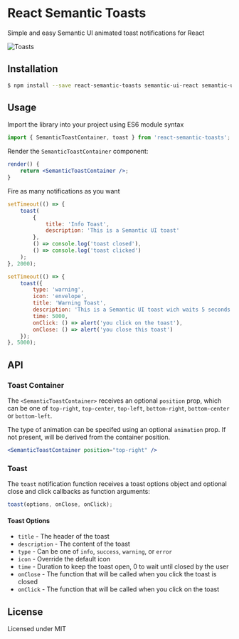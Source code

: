 # React Semantic Toasts

Simple and easy Semantic UI animated toast notifications for React

![Toasts](/img/toasts.png?raw=true 'Toasts')

## Installation

```bash
$ npm install --save react-semantic-toasts semantic-ui-react semantic-ui-css
```

## Usage

Import the library into your project using ES6 module syntax

```javascript
import { SemanticToastContainer, toast } from 'react-semantic-toasts';
```

Render the `SemanticToastContainer` component:

```jsx
render() {
    return <SemanticToastContainer />;
}
```

Fire as many notifications as you want

```javascript
setTimeout(() => {
    toast(
        {
            title: 'Info Toast',
            description: 'This is a Semantic UI toast'
        },
        () => console.log('toast closed'),
        () => console.log('toast clicked')
    );
}, 2000);

setTimeout(() => {
    toast({
        type: 'warning',
        icon: 'envelope',
        title: 'Warning Toast',
        description: 'This is a Semantic UI toast wich waits 5 seconds before closing',
        time: 5000,
        onClick: () => alert('you click on the toast'),
        onClose: () => alert('you close this toast')
    });
}, 5000);
```

## API

### Toast Container

The `<SemanticToastContainer>` receives an optional `position` prop, which can be one of `top-right`, `top-center`, `top-left`, `bottom-right`, `bottom-center` or `bottom-left`.

The type of animation can be specifed using an optional `animation` prop. If not present, will be derived from the container position.

```jsx
<SemanticToastContainer position="top-right" />
```

### Toast

The `toast` notification function receives a toast options object and optional close and click callbacks as function arguments:

```javascript
toast(options, onClose, onClick);
```

#### Toast Options

-   `title` - The header of the toast
-   `description` - The content of the toast
-   `type` - Can be one of `info`, `success`, `warning`, or `error`
-   `icon` - Override the default icon
-   `time` - Duration to keep the toast open, 0 to wait until closed by the user
-   `onClose` - The function that will be called when you click the toast is closed
-   `onClick` - The function that will be called when you click on the toast

## License

Licensed under MIT
